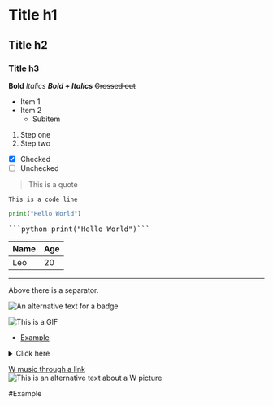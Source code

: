 
# Title h1
## Title h2
### Title h3

**Bold**
*Italics*
***Bold + Italics***
~~Crossed out~~

- Item 1
- Item 2
  - Subitem
 
1. Step one
2. Step two

- [x] Checked
- [ ] Unchecked

> This is a quote

`This is a code line`

```python
print("Hello World")
```

<pre>```python print("Hello World")```</pre>

| Name | Age |
| ---- | --- |
| Leo  | 20  |

--- 
Above there is a separator.

![An alternative text for a badge](https://img.shields.io/badge/this_is-a_great_text-blue)

![This is a GIF](https://github.com/user-attachments/assets/45841bcc-e2e9-41c1-8f66-06f827a2bb80)

- [Example](#Example)

<details>
<summary>Click here</summary>

This is a collipsible.

</details>

[W music through a link](https://youtu.be/OOYlWF6V8t8?si=aYssTNHo_f6S9kfG)  
![This is an alternative text about a W picture](https://github.com/user-attachments/assets/513cae31-2776-4e8a-ab61-f0cd97c8a5b2)

#Example
